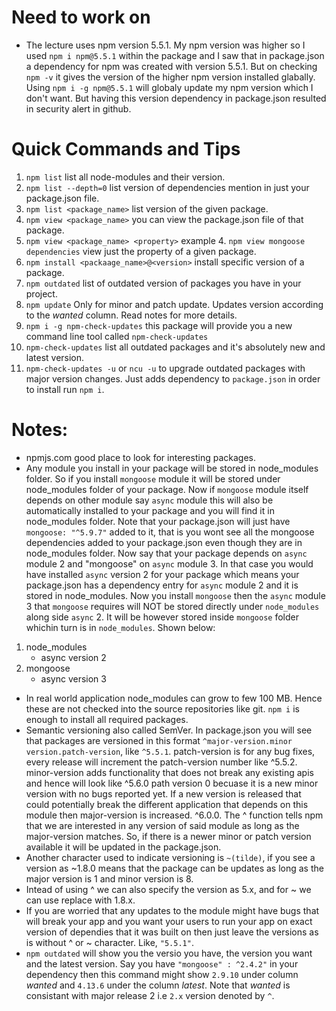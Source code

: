 # Need to work on

- The lecture uses npm version 5.5.1. My npm version was higher so I used `npm i npm@5.5.1` within the package and I saw that in package.json a dependency for npm was created with version 5.5.1. But on checking `npm -v` it gives the version of the higher npm version installed glabally. Using `npm i -g npm@5.5.1` will globaly update my npm version which I don't want. But having this version dependency in package.json resulted in security alert in github.

# Quick Commands and Tips

1. `npm list` list all node-modules and their version.
2. `npm list --depth=0` list version of dependencies mention in just your package.json file.
3. `npm list <package_name>` list version of the given package.
4. `npm view <package_name>` you can view the package.json file of that package.
5. `npm view <package_name> <property>` example 4. `npm view mongoose dependencies` view just the property of a given package.
6. `npm install <packaage_name>@<version>` install specific version of a package.
7. `npm outdated` list of outdated version of packages you have in your project.
8. `npm update` Only for minor and patch update. Updates version according to the _wanted_ column. Read notes for more details.
9. `npm i -g npm-check-updates` this package will provide you a new command line tool called `npm-check-updates`
10. `npm-check-updates` list all outdated packages and it's absolutely new and latest version.
11. `npm-check-updates -u` or `ncu -u` to upgrade outdated packages with major version changes. Just adds dependency to `package.json` in order to install run `npm i`.

# Notes:

- npmjs.com good place to look for interesting packages.
- Any module you install in your package will be stored in node_modules folder. So if you install `mongoose` module it will be stored under node_modules folder of your package. Now if `mongoose` module itself depends on other module say `async` module this will also be automatically installed to your package and you will find it in node_modules folder. Note that your package.json will just have `mongoose: "^5.9.7"` added to it, that is you wont see all the mongoose dependencies added to your package.json even though they are in node_modules folder. Now say that your package depends on `async` module 2 and "mongoose" on `async` module 3. In that case you would have installed `async` version 2 for your package which means your package.json has a dependency entry for `async` module 2 and it is stored in node_modules. Now you install `mongoose` then the `async` module 3 that `mongoose` requires will NOT be stored directly under `node_modules` along side `async` 2. It will be however stored inside `mongoose` folder whichin turn is in `node_modules`. Shown below:

1. node_modules
   - async version 2
2. mongoose
   - async version 3

- In real world application node_modules can grow to few 100 MB. Hence these are not checked into the source repositories like git. `npm i` is enough to install all required packages.
- Semantic versioning also called SemVer. In package.json you will see that packages are versioned in this format `^major-version.minor version.patch-version`, like `^5.5.1`. patch-version is for any bug fixes, every release will increment the patch-version number like ^5.5.2. minor-version adds functionality that does not break any existing apis and hence will look like ^5.6.0 path version 0 becuase it is a new minor version with no bugs reported yet. If a new version is released that could potentially break the different application that depends on this module then major-version is increased. ^6.0.0. The ^ function tells npm that we are interested in any version of said module as long as the major-version matches. So, if there is a newer minor or patch version available it will be updated in the package.json.
- Another character used to indicate versioning is `~(tilde)`, if you see a version as ~1.8.0 means that the package can be updates as long as the major version is 1 and minor version is 8.
- Intead of using ^ we can also specify the version as 5.x, and for ~ we can use replace with 1.8.x.
- If you are worried that any updates to the module might have bugs that will break your app and you want your users to run your app on exact version of dependies that it was built on then just leave the versions as is without ^ or ~ character. Like, `"5.5.1"`.
- `npm outdated` will show you the versio you have, the version you want and the latest version. Say you have `"mongoose" : ^2.4.2"` in your dependency then this command might show `2.9.10` under column _wanted_ and `4.13.6` under the column _latest_. Note that _wanted_ is consistant with major release 2 i.e `2.x` version denoted by `^`.
